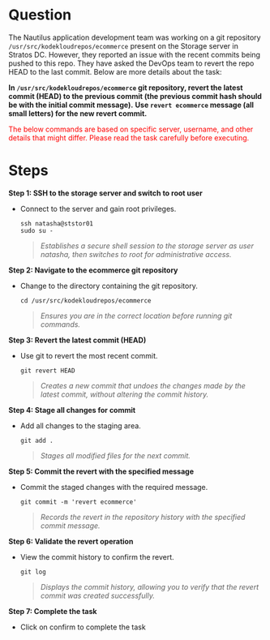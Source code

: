 # Question
The Nautilus application development team was working on a git repository `/usr/src/kodekloudrepos/ecommerce` present on the Storage server in Stratos DC. However, they reported an issue with the recent commits being pushed to this repo. They have asked the DevOps team to revert the repo HEAD to the last commit. Below are more details about the task:

**In `/usr/src/kodekloudrepos/ecommerce` git repository, revert the latest commit (HEAD) to the previous commit (the previous commit hash should be with the initial commit message).**
**Use `revert ecommerce` message (all small letters) for the new revert commit.**

<span style="color: red;">The below commands are based on specific server, username, and other details that might differ. Please read the task carefully before executing.</span>

# Steps

**Step 1: SSH to the storage server and switch to root user**
- Connect to the server and gain root privileges.
  ```
  ssh natasha@ststor01
  sudo su -
  ```
  > *Establishes a secure shell session to the storage server as user natasha, then switches to root for administrative access.*

**Step 2: Navigate to the ecommerce git repository**
- Change to the directory containing the git repository.
  ```
  cd /usr/src/kodekloudrepos/ecommerce
  ```
  > *Ensures you are in the correct location before running git commands.*

**Step 3: Revert the latest commit (HEAD)**
- Use git to revert the most recent commit.
  ```
  git revert HEAD
  ```
  > *Creates a new commit that undoes the changes made by the latest commit, without altering the commit history.*

**Step 4: Stage all changes for commit**
- Add all changes to the staging area.
  ```
  git add .
  ```
  > *Stages all modified files for the next commit.*

**Step 5: Commit the revert with the specified message**
- Commit the staged changes with the required message.
  ```
  git commit -m 'revert ecommerce'
  ```
  > *Records the revert in the repository history with the specified commit message.*

**Step 6: Validate the revert operation**
- View the commit history to confirm the revert.
  ```
  git log
  ```
  > *Displays the commit history, allowing you to verify that the revert commit was created successfully.*

**Step 7: Complete the task**
- Click on confirm to complete the task
